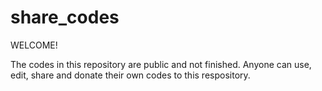 # share_codes
WELCOME!

The codes in this repository are public and not finished. Anyone can use, edit, share and donate their own codes to this respository.
